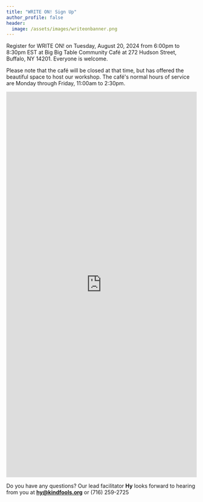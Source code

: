 ```yaml
---
title: "WRITE ON! Sign Up"
author_profile: false
header:
  image: /assets/images/writeonbanner.png
---
```


Register for WRITE ON! on Tuesday, August 20, 2024 from 6:00pm to 8:30pm EST at Big Big Table Community Café at 272 Hudson Street, Buffalo, NY 14201. Everyone is welcome.

Please note that the café will be closed at that time, but has offered the beautiful space to host our workshop. The café's normal hours of service are Monday through Friday, 11:00am to 2:30pm.


<iframe src="https://docs.google.com/forms/d/e/1FAIpQLSek_PrcGqo_f9EajHCTh6m_Bg7T76rrjXrG3EChmPoMTyvUvg/viewform?embedded=true&usp=pp_url&entry.1094639681=Tues+August+20th+at+6:00pm+at+Big+Big+Table" width="100%" height="1020" frameborder="0" marginheight="0" marginwidth="0" onload = "window.parent.scrollTo(0,0)">Loading…</iframe>

Do you have any questions? Our lead facilitator **Hy** looks forward to hearing from you at **[hy@kindfools.org](mailto:hy@kindfools.org)** or (716) 259-2725
